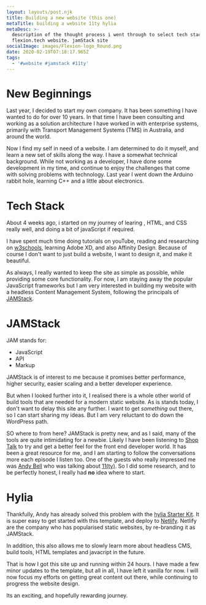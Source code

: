 ```yaml
---
layout: layouts/post.njk
title: Building a new website (this one)
metaTitle: building a website 11ty hylia
metaDesc: >-
  description of the thought process i went through to select tech stack for the
  flexion.tech website. jamStack site
socialImage: images/Flexion-logo_Round.png
date: 2020-02-19T07:18:17.965Z
tags:
  - '#website #jamstack #11ty'
---
```

New Beginnings
===========
Last year, I decided to start my own company. It has been something I have wanted to do for over 10 years. In that time I have been consulting and working as a solution architecture I have worked in with enterprise systems, primarily with Transport Management Systems (TMS) in Australia, and around the world. 

Now I find my self in need of a website. I am determined to do it myself, and learn a new set of skills along the way. I have a somewhat technical background. While not working as a developer, I have done some development in my time, and continue to enjoy the challenges that come with solving problems with technology. Last year I went down the Arduino rabbit hole, learning C++ and a little about electronics. 

# Tech Stack

About 4 weeks ago, i started on my journey of learing , HTML, and CSS really well, and doing a bit of javaScript if required.


I have spent much time doing tutorials on youTube, reading and researching on [w3schools](https://developer.mozilla.org/en-US/ "USE MDN instead!"), learning Adobe XD, and also Affinity Design. Because of course I don't want to just build a website, I want to design it, and make it beautiful.

As always, I really wanted to keep the site as simple as possible, while providing some core functionality. For now, I am staying away the popular JavaScript  frameworks  but I am very interested in building my website with a headless Content Management System, following the principals of [JAMStack](https://jamstack.org/). 

# JAMStack

JAM stands for:
- JavaScript
- API
- Markup
 
JAMStack is of interest to me because it promises better performance, higher security, easier scaling and a better developer experience.

But when I looked further into it, I realised there is a whole other world of build tools that are needed for a modern static website. As is stands today, I don't want to delay this site any further. I want to get *something* out there, so I can start sharing my ideas.  But I am very reluctant to do down the WordPress path.

SO where to from here? JAMStack is pretty new, and as I said, many of the tools are quite intimidating for a newbie.  Likely I have been listening to [Shop Talk](https://shoptalk.com/) to try and get a better feel for the front end developer world. It has been a great resource for me, and I am starting to follow the conversations more each episode I listen too. One of the guests who really impressed me was [Andy Bell](https://twitter.com/hankchizljaw) who was talking about [11(ty)](https://www.11ty.dev/). So I did some research, and to be perfectly honest, I really had **no** idea where to start.

# Hylia

Thankfully, Andy  has already solved this problem with the [hylia Starter Kit](https://hylia.website/). It is super easy to get started with this template, and deploy to [Netlify](https://www.netlify.com/). Netlify are the company who has popularised static websites, by re-branding it as JAMStack. 

In addition, this also allows me to slowly learn more about headless CMS, build tools, HTML templates and javacript in the future.

That is how I got this site up and running within 24 hours. I have made a few minor updates to the template, but all in all, I have left it vanilla for now. I will now focus my efforts on getting great content out there, while continuing to progress the website design.

Its an exciting, and hopefully rewarding journey.
